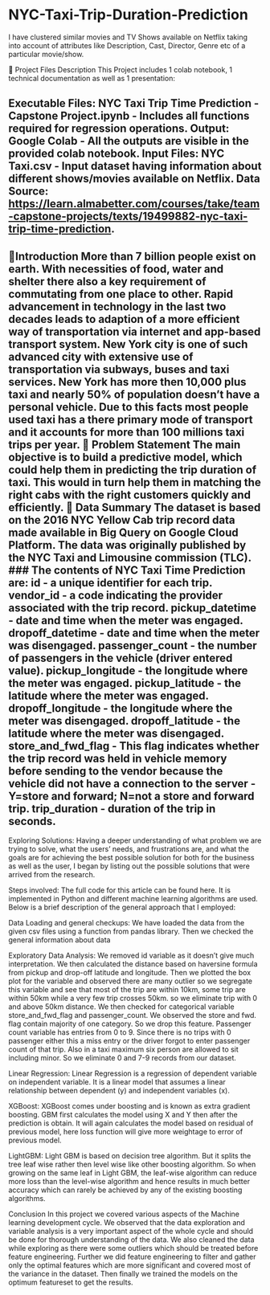 # NYC-Taxi-Trip-Duration-Prediction

I have clustered similar movies and TV Shows available on Netflix taking into account of attributes like Description, Cast, Director, Genre etc of a particular movie/show.

💾 Project Files Description
This Project includes 1 colab notebook, 1 technical documentation as well as 1 presentation:

Executable Files:
NYC Taxi Trip Time Prediction - Capstone Project.ipynb - Includes all functions required for regression operations.
Output:
Google Colab - All the outputs are visible in the provided colab notebook.
Input Files:
NYC Taxi.csv - Input dataset having information about different shows/movies available on Netflix.
Data Source:
https://learn.almabetter.com/courses/take/team-capstone-projects/texts/19499882-nyc-taxi-trip-time-prediction.
-----------------------------------------------------

📖Introduction
More than 7 billion people exist on earth. With necessities of food, water and shelter there also a key requirement of commutating from one place to other. Rapid advancement in technology in the last two decades leads to adaption of a more efficient way of transportation via internet and app-based transport system. New York city is one of such advanced city with extensive use of transportation via subways, buses and taxi services. New York has more then 10,000 plus taxi and nearly 50% of population doesn’t have a personal vehicle. Due to this facts most people used taxi has a there primary mode of transport and it accounts for more than 100 millions taxi trips per year.
📖 Problem Statement
The main objective is to build a predictive model, which could help them in predicting the trip duration of taxi. This would in turn help them in matching the right cabs with the right customers quickly and efficiently.
📖 Data Summary
The dataset is based on the 2016 NYC Yellow Cab trip record data made available in Big Query on Google Cloud Platform. The data was originally published by the NYC Taxi and Limousine commission (TLC). ### The contents of NYC Taxi Time Prediction are:
id - a unique identifier for each trip.
vendor_id - a code indicating the provider associated with the trip record.
pickup_datetime - date and time when the meter was engaged.
dropoff_datetime - date and time when the meter was disengaged.
passenger_count - the number of passengers in the vehicle (driver entered value).
pickup_longitude - the longitude where the meter was engaged.
pickup_latitude - the latitude where the meter was engaged.
dropoff_longitude - the longitude where the meter was disengaged.
dropoff_latitude - the latitude where the meter was disengaged.
store_and_fwd_flag - This flag indicates whether the trip record was held in vehicle memory before sending to the vendor because the vehicle did not have a connection to the server - Y=store and forward; N=not a store and forward trip.
trip_duration - duration of the trip in seconds.
-----------------------------------------------------

Exploring Solutions:
Having a deeper understanding of what problem we are trying to solve, what the users’ needs, and frustrations are, and what the goals are for achieving the best possible solution for both for the business as well as the user, I began by listing out the possible solutions that were arrived from the research.

Steps involved:
The full code for this article can be found here. It is implemented in Python and different machine learning algorithms are used. Below is a brief description of the general approach that I employed:

Data Loading and general checkups: We have loaded the data from the given csv files using a function from pandas library. Then we checked the general information about data

Exploratory Data Analysis: We removed id variable as it doesn’t give much interpretation. We then calculated the distance based on haversine formula from pickup and drop-off latitude and longitude. Then we plotted the box plot for the variable and observed there are many outlier so we segregate this variable and see that most of the trip are within 10km, some trip are within 50km while a very few trip crosses 50km. so we eliminate trip with 0 and above 50km distance. We then checked for categorical variable store_and_fwd_flag and passenger_count. We observed the store and fwd. flag contain majority of one category. So we drop this feature. Passenger count variable has entries from 0 to 9. Since there is no trips with 0 passenger either this a miss entry or the driver forgot to enter passenger count of that trip. Also in a taxi maximum six person are allowed to sit including minor. So we eliminate 0 and 7-9 records from our dataset.

Linear Regression: Linear Regression is a regression of dependent variable on independent variable. It is a linear model that assumes a linear relationship between dependent (y) and independent variables (x).

XGBoost: XGBoost comes under boosting and is known as extra gradient boosting. GBM first calculates the model using X and Y then after the prediction is obtain. It will again calculates the model based on residual of previous model, here loss function will give more weightage to error of previous model.

LightGBM: Light GBM is based on decision tree algorithm. But it splits the tree leaf wise rather then level wise like other boosting algorithm. So when growing on the same leaf in Light GBM, the leaf-wise algorithm can reduce more loss than the level-wise algorithm and hence results in much better accuracy which can rarely be achieved by any of the existing boosting algorithms.

Conclusion
In this project we covered various aspects of the Machine learning development cycle. We observed that the data exploration and variable analysis is a very important aspect of the whole cycle and should be done for thorough understanding of the data. We also cleaned the data while exploring as there were some outliers which should be treated before feature engineering. Further we did feature engineering to filter and gather only the optimal features which are more significant and covered most of the variance in the dataset. Then finally we trained the models on the optimum featureset to get the results.
